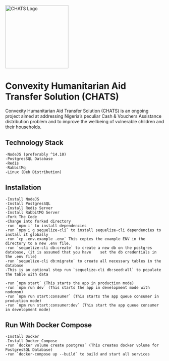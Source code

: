 <a href="https://withconvexity.com">
    <img width="200" src="https://gitlab.com/uploads/-/system/group/avatar/8492718/cropped-chats.png?width=64" alt="CHATS Logo" />
</a>


# Convexity Humanitarian Aid Transfer Solution (CHATS)

Convexity Humanitarian Aid Transfer Solution (CHATS) is an ongoing project aimed at addressing Nigeria’s peculiar Cash & Vouchers Assistance distribution problem and to improve the wellbeing of vulnerable children and their households.
##  Technology Stack
    -NodeJS (preferably ^14.10)
    -PostgresSQL Database
    -Redis
    -RabbitMq
    -Linux (Deb Distribution)
##  Installation
    -Install NodeJS
    -Install PostgresSQL
    -Install Redis Server
    -Install RabbitMQ Server
    -Fork The Code
    -Change into forked directory
    -run `npm i` to install dependencies
    -run `npm i g sequelize-cli` to install sequelize-cli dependencies to install it globally
    -run `cp .env.example .env` This copies the example ENV in the directory to a new .env file.
    -run `sequelize-cli db:create` to create a new db on the postgres database, (it is assumed that you have    set the db credentials in the .env file)
    -run `sequelize-cli db:migrate` to create all necessary tables in the database
    -This is an optional step run `sequelize-cli db:seed:all` to populate the table with data

    -run `npm start` (This starts the app in production mode)
    -run `npm run dev` (This starts the app in development mode with nodemon)
    -run `npm run start:consumer` (This starts the app queue consumer in production mode)
    -run `npm run start:consumer:dev` (This start the app queue consumer in development mode)

##  Run With Docker Compose
    -Install Docker
    -Install Docker Compose
    -run `docker volume create postgres` (This creates docker volume for PostgresSQL Database)
    -run `docker-compose up --build` to build and start all services

